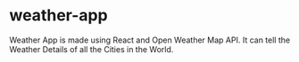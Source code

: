 # weather-app
Weather App is made using React and Open Weather Map API. It can tell the Weather Details of all the Cities in the World. 

